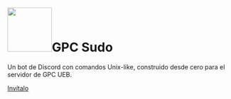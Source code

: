 <h1 align="left"><img width="100" src="https://i.imgur.com/bKKc9U6.png">GPC Sudo</h1>
Un bot de Discord con comandos Unix-like, construido desde cero para el servidor de GPC UEB.

[Invítalo](https://discord.com/api/oauth2/authorize?client_id=1104632813963186287&permissions=8&scope=bot)